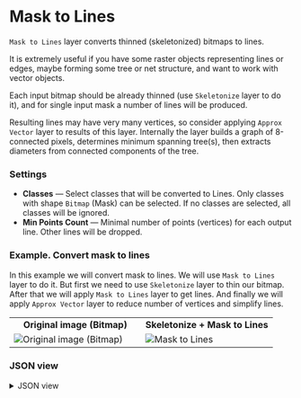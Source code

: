 # Mask to Lines

`Mask to Lines` layer converts thinned (skeletonized) bitmaps to lines.

It is extremely useful if you have some raster objects representing lines or edges, maybe forming some tree or net structure, and want to work with vector objects.

Each input bitmap should be already thinned (use `Skeletonize` layer to do it), and for single input mask a number of lines will be produced.

Resulting lines may have very many vertices, so consider applying `Approx Vector` layer to results of this layer.
Internally the layer builds a graph of 8-connected pixels, determines minimum spanning tree(s), then extracts diameters from connected components of the tree.

### Settings

- **Classes** — Select classes that will be converted to Lines. Only classes with shape `Bitmap` (Mask) can be selected. If no classes are selected, all classes will be ignored.
- **Min Points Count** — Minimal number of points (vertices) for each output line. Other lines will be dropped.

### Example. Convert mask to lines

In this example we will convert mask to lines. We will use `Mask to Lines` layer to do it.
But first we need to use `Skeletonize` layer to thin our bitmap. After that we will apply `Mask to Lines` layer to get lines. And finally we will apply `Approx Vector` layer to reduce number of vertices and simplify lines.

<table>
<tr>
<td style="text-align:center; width:50%"><strong>Original image (Bitmap)</strong></td>
<td style="text-align:center; width:50%"><strong>Skeletonize + Mask to Lines</strong></td>
</tr>
<tr>
<td> <img src="https://github.com/supervisely-ecosystem/ml-nodes/assets/79905215/e7ad65e5-96ee-4e8e-8883-4948494e8a2f" alt="Original image (Bitmap)"/> </td>
<td> <img src="https://github.com/supervisely-ecosystem/ml-nodes/assets/79905215/b1baf468-0891-4d10-b4e6-3fff18817a04" alt="Mask to Lines"/> </td>
</tr>
</table>

### JSON view

<details>
  <summary>JSON view</summary>
<pre>
{
  "action": "bitmap2lines",
  "src": ["$data_1"],
  "dst": "$bitmap2lines_7",
  "settings": {
    "classes_mapping": {
      "squirrel": "__default__"
    },
    "min_points_cnt": 2
  }
}
</pre>
</details>
